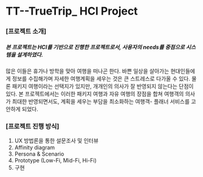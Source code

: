 # TT--TrueTrip_ HCI Project

### [프로젝트 소개]

##### 본 프로젝트는 HCI를 기반으로 진행한 프로젝트로서, 사용자의 needs를 중점으로 시스템을 설계하였다.

많은 이들은 휴가나 방학을 맞아 여행을 떠나곤 한다. 바쁜 일상을 살아가는 현대인들에게 정보를 수집해가며 자세한 여행계획을 세우는 것은
큰 스트레스로 다가올 수 있다. 물론 패키지 여행이라는 선택지가 있지만, 개개인의 의사가 잘 반영되지 않는다는 단점이 있다.
본 프로젝트에서는 이러한 패키지 여행과 자유 여행의 장점을 합쳐 여행객의 의사가 최대한 반영되면서도, 계획을 세우는 부담을 최소화하는 
여행객- 플래너 서비스를 고안하게 되었다. 

### [프로젝트 진행 방식]

1. UX 방법론을 통한 설문조사 및 인터뷰
2. Affinity diagram
3. Persona & Scenario
4. Prototype (Low-Fi, Mid-Fi, Hi-Fi)
5. 구현


